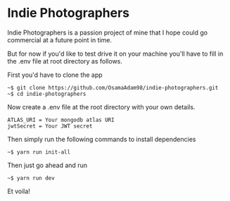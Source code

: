 # Indie Photographers

Indie Photographers is a passion project of mine that I hope could go commercial at a future point in time.

But for now if you'd like to test drive it on your machine you'll have to fill in the .env file at root directory as follows.

First you'd have to clone the app

```console
~$ git clone https://github.com/OsamaAdam98/indie-photographers.git
~$ cd indie-photographers
```

Now create a .env file at the root directory with your own details.

```
ATLAS_URI = Your mongodb atlas URI
jwtSecret = Your JWT secret
```

Then simply run the following commands to install dependencies

```console
~$ yarn run init-all
```

Then just go ahead and run

```console
~$ yarn run dev
```

Et voila!
